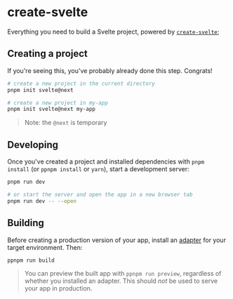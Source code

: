 # create-svelte

Everything you need to build a Svelte project, powered by [`create-svelte`](https://github.com/sveltejs/kit/tree/master/packages/create-svelte);

## Creating a project

If you're seeing this, you've probably already done this step. Congrats!

```bash
# create a new project in the current directory
pnpm init svelte@next

# create a new project in my-app
pnpm init svelte@next my-app
```

> Note: the `@next` is temporary

## Developing

Once you've created a project and installed dependencies with `pnpm install` (or `ppnpm install` or `yarn`), start a development server:

```bash
pnpm run dev

# or start the server and open the app in a new browser tab
pnpm run dev -- --open
```

## Building

Before creating a production version of your app, install an [adapter](https://kit.svelte.dev/docs#adapters) for your target environment. Then:

```bash
ppnpm run build
```

> You can preview the built app with `ppnpm run preview`, regardless of whether you installed an adapter. This should _not_ be used to serve your app in production.
